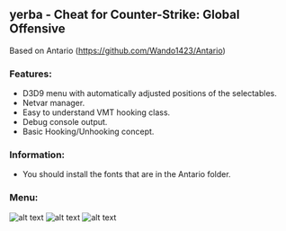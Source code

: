 ## yerba - Cheat for Counter-Strike: Global Offensive
Based on Antario (https://github.com/Wando1423/Antario)

### Features:
* D3D9 menu with automatically adjusted positions of the selectables.
* Netvar manager.
* Easy to understand VMT hooking class.
* Debug console output.
* Basic Hooking/Unhooking concept.

### Information:
* You should install the fonts that are in the Antario folder.

### Menu:
![alt text](https://i.imgur.com/dPCQvFG.png)
![alt text](https://i.imgur.com/3lVaWR5.png)
![alt text](https://i.imgur.com/rIgGA5r.png)
